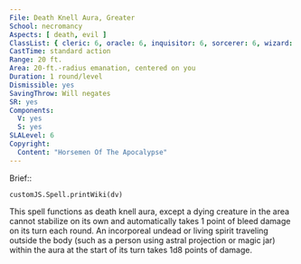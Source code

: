 ```yaml
---
File: Death Knell Aura, Greater
School: necromancy
Aspects: [ death, evil ]
ClassList: { cleric: 6, oracle: 6, inquisitor: 6, sorcerer: 6, wizard: 6, witch: 6 }
CastTime: standard action
Range: 20 ft.
Area: 20-ft.-radius emanation, centered on you
Duration: 1 round/level
Dismissible: yes
SavingThrow: Will negates
SR: yes
Components:
  V: yes
  S: yes
SLALevel: 6
Copyright:
  Content: "Horsemen Of The Apocalypse"
---
```

Brief:: 

```dataviewjs
customJS.Spell.printWiki(dv)
```

This spell functions as death knell aura, except a dying creature in the area cannot stabilize on its own and automatically takes 1 point of bleed damage on its turn each round. An incorporeal undead or living spirit traveling outside the body (such as a person using astral projection or magic jar) within the aura at the start of its turn takes 1d8 points of damage.
